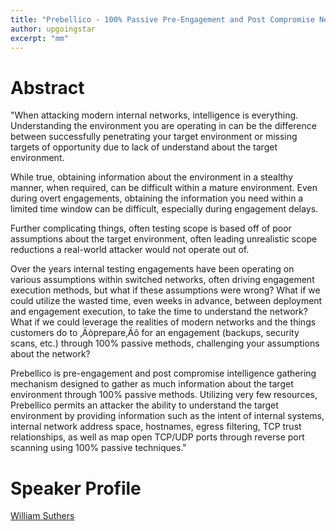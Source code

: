 ```yaml
---
title: "Prebellico - 100% Passive Pre-Engagement and Post Compromise Network Reconnaissance Tool"
author: upgoingstar
excerpt: "mm"
---
```


# Abstract

"When attacking modern internal networks, intelligence is everything.  Understanding the environment you are operating in can be the difference between successfully penetrating your target environment or missing targets of opportunity due to lack of understand about the target environment.

While true, obtaining information about the environment in a stealthy manner, when required, can be difficult within a mature environment. Even during overt engagements, obtaining the information you need within a limited time window can be difficult, especially during engagement delays. 

Further complicating things, often testing scope is based off of poor assumptions about the target environment, often leading unrealistic scope reductions a real-world attacker would not operate out of. 

Over the years internal testing engagements have been operating on various assumptions within switched networks, often driving engagement execution methods, but what if these assumptions were wrong? What if we could utilize the wasted time, even weeks in advance, between deployment and engagement execution, to take the time to understand the network? What if we could leverage the realities of modern networks and the things customers do to ‚Äòprepare‚Äô for an engagement (backups, security scans, etc.) through 100% passive methods, challenging your assumptions about the network?

Prebellico is pre-engagement and post compromise intelligence gathering mechanism designed to gather as much information about the target environment through 100% passive methods. Utilizing very few resources, Prebellico permits an attacker the ability to understand the target environment by providing information such as the intent of internal systems, internal network address space, hostnames, egress filtering, TCP trust relationships, as well as map open TCP/UDP ports through reverse port scanning using 100% passive techniques."

# Speaker Profile
[William Suthers](https://twitter.com/username)